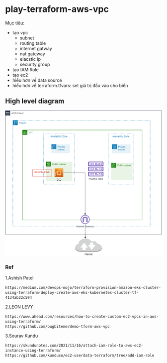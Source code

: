 # play-terraform-aws-vpc
Mục tiêu:
- tạo vpc
  + subnet
  + routing table
  + internet gatway
  + nat gateway
  + elacstic ip
  + security group
- tạo IAM Role
- tạo ec2
- hiểu hơn về data source
- hiểu hơn về terraform.tfvars: set giá trị đầu vào cho biến

## High level diagram

![Diagram](img/aws-vpc.png)

### Ref

1.Ashish Patel
```
https://medium.com/devops-mojo/terraform-provision-amazon-eks-cluster-using-terraform-deploy-create-aws-eks-kubernetes-cluster-tf-4134ab22c594
```

2.LEON LEVY
```
https://www.ahead.com/resources/how-to-create-custom-ec2-vpcs-in-aws-using-terraform/
https://github.com/bugbiteme/demo-tform-aws-vpc
```
3.Sourav Kundu
```
https://skundunotes.com/2021/11/16/attach-iam-role-to-aws-ec2-instance-using-terraform/
https://github.com/kunduso/ec2-userdata-terraform/tree/add-iam-role
```
